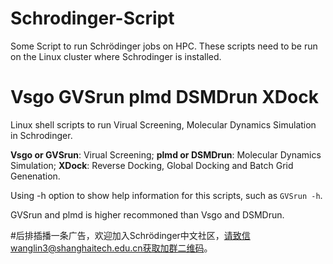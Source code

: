 # Schrodinger-Script
Some Script to run Schrödinger jobs on HPC.
These scripts need to be run on the Linux cluster where Schrodinger is installed.

Vsgo GVSrun plmd DSMDrun XDock
=====
Linux shell scripts to run Virual Screening, Molecular Dynamics Simulation in Schrodinger.

**Vsgo or GVSrun**: Virual Screening;
**plmd or DSMDrun**: Molecular Dynamics Simulation;
**XDock**: Reverse Docking, Global Docking and Batch Grid Genenation.

Using -h option to show help information for this scripts, such as `GVSrun -h`.

GVSrun and plmd is higher recommoned than Vsgo and DSMDrun.

#后排插播一条广告，欢迎加入Schrödinger中文社区，请致信wanglin3@shanghaitech.edu.cn获取加群二维码。
